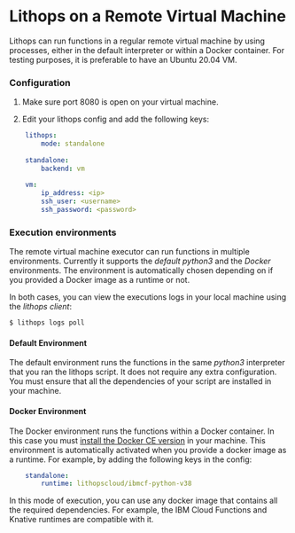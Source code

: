 # Lithops on a Remote Virtual Machine

Lithops can run functions in a regular remote virtual machine by using processes, either in the default interpreter or within a Docker container. For testing purposes, it is preferable to have an Ubuntu 20.04 VM.


### Configuration

1. Make sure port 8080 is open on your virtual machine.

2. Edit your lithops config and add the following keys:

```yaml
    lithops:
        mode: standalone
    
    standalone:
        backend: vm
        
    vm:
        ip_address: <ip>
        ssh_user: <username>
        ssh_password: <password>
```

### Execution environments

The remote virtual machine executor can run functions in multiple environments. Currently it supports the *default python3* and the *Docker* environments. The environment is automatically chosen depending on if you provided a Docker image as a runtime or not. 

In both cases, you can view the executions logs in your local machine using the *lithops client*:

```bash
$ lithops logs poll
```

#### Default Environment
The default environment runs the functions in the same *python3* interpreter that you ran the lithops script.
It does not require any extra configuration. You must ensure that all the dependencies of your script are installed in your machine.

#### Docker Environment
The Docker environment runs the functions within a Docker container. In this case you must [install the Docker CE version](https://docs.docker.com/get-docker/) in your machine. This environment is automatically activated when you provide a docker image as a runtime. For example, by adding the following keys in the config:

```yaml
    standalone:
        runtime: lithopscloud/ibmcf-python-v38
```

In this mode of execution, you can use any docker image that contains all the required dependencies. For example, the IBM Cloud Functions and Knative runtimes are compatible with it.
